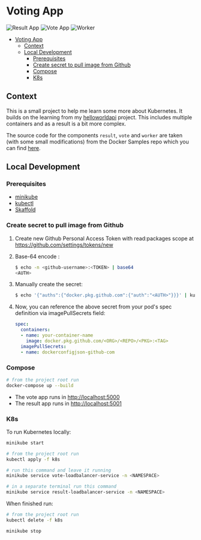 # Voting App

![Result App](https://github.com/sam-atkins/voting-app/workflows/PublishResultAppDockerImage/badge.svg)
![Vote App](https://github.com/sam-atkins/voting-app/workflows/PublishVoteAppDockerImage/badge.svg)
![Worker](https://github.com/sam-atkins/voting-app/workflows/PublishWorkerDockerImage/badge.svg)

- [Voting App](#voting-app)
  - [Context](#context)
  - [Local Development](#local-development)
    - [Prerequisites](#prerequisites)
    - [Create secret to pull image from Github](#create-secret-to-pull-image-from-github)
    - [Compose](#compose)
    - [K8s](#k8s)

## Context

This is a small project to help me learn some more about Kubernetes. It builds on the learning from my [helloworldapi](https://github.com/sam-atkins/helloworldapi) project. This includes multiple containers and as a result is a bit more complex.

The source code for the components `result`, `vote` and `worker` are taken (with some small modifications) from the Docker Samples repo which you can find [here](https://github.com/dockersamples/example-voting-app).

## Local Development

### Prerequisites

- [minikube](https://minikube.sigs.k8s.io/docs/)
- [kubectl](https://kubernetes.io/docs/tasks/tools/install-kubectl/)
- [Skaffold](https://skaffold.dev)

### Create secret to pull image from Github

1. Create new Github Personal Access Token with read:packages scope at https://github.com/settings/tokens/new
2. Base-64 encode <your-github-username>:<TOKEN>

    ```bash
    $ echo -n <github-username>:<TOKEN> | base64
    <AUTH>
    ```

3. Manually create the secret:

    ```bash
    $ echo '{"auths":{"docker.pkg.github.com":{"auth":"<AUTH>"}}}' | kubectl create secret generic dockerconfigjson-github-com --type=kubernetes.io/dockerconfigjson --from-file=.dockerconfigjson=/dev/stdin
    ```

3. Now, you can reference the above secret from your pod's spec definition via imagePullSecrets field:

    ```yaml
    spec:
      containers:
      - name: your-container-name
        image: docker.pkg.github.com/<ORG>/<REPO>/<PKG>:<TAG>
      imagePullSecrets:
      - name: dockerconfigjson-github-com
    ```

### Compose

```bash
# from the project root run
docker-compose up --build
```

- The vote app runs in [http://localhost:5000](http://localhost:5000)
- The result app runs in [http://localhost:5001](http://localhost:5001)

### K8s

To run Kubernetes locally:

```bash
minikube start

# from the project root run
kubectl apply -f k8s

# run this command and leave it running
minikube service vote-loadbalancer-service -n <NAMESPACE>

# in a separate terminal run this command
minikube service result-loadbalancer-service -n <NAMESPACE>
```

When finished run:

```bash
# from the project root run
kubectl delete -f k8s

minikube stop
```
